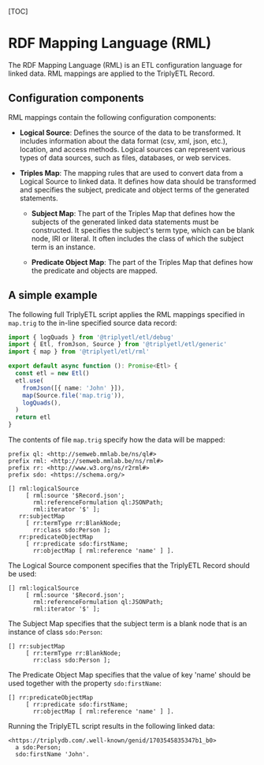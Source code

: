 [TOC]

# RDF Mapping Language (RML)

The RDF Mapping Language (RML) is an ETL configuration language for linked data. RML mappings are applied to the TriplyETL Record.



## Configuration components

RML mappings contain the following configuration components:

- **Logical Source**: Defines the source of the data to be transformed. It includes information about the data format (csv, xml, json, etc.), location, and access methods. Logical sources can represent various types of data sources, such as files, databases, or web services.

- **Triples Map**: The mapping rules that are used to convert data from a Logical Source to linked data. It defines how data should be transformed and specifies the subject, predicate and object terms of the generated statements.

	- **Subject Map**: The part of the Triples Map that defines how the subjects of the generated linked data statements must be constructed. It specifies the subject's term type, which can be blank node, IRI or literal. It often includes the class of which the subject term is an instance.

	- **Predicate Object Map**: The part of the Triples Map that defines how the predicate and objects are mapped.



## A simple example

The following full TriplyETL script applies the RML mappings specified in `map.trig` to the in-line specified source data record:

```ts
import { logQuads } from '@triplyetl/etl/debug'
import { Etl, fromJson, Source } from '@triplyetl/etl/generic'
import { map } from '@triplyetl/etl/rml'

export default async function (): Promise<Etl> {
  const etl = new Etl()
  etl.use(
    fromJson([{ name: 'John' }]),
    map(Source.file('map.trig')),
    logQuads(),
  )
  return etl
}
```

The contents of file `map.trig` specify how the data will be mapped:

```turtle
prefix ql: <http://semweb.mmlab.be/ns/ql#>
prefix rml: <http://semweb.mmlab.be/ns/rml#>
prefix rr: <http://www.w3.org/ns/r2rml#>
prefix sdo: <https://schema.org/>

[] rml:logicalSource
     [ rml:source '$Record.json';
       rml:referenceFormulation ql:JSONPath;
       rml:iterator '$' ];
   rr:subjectMap
     [ rr:termType rr:BlankNode;
       rr:class sdo:Person ];
   rr:predicateObjectMap
     [ rr:predicate sdo:firstName;
       rr:objectMap [ rml:reference 'name' ] ].
```

The Logical Source component specifies that the TriplyETL Record should be used:

```turtle
[] rml:logicalSource
     [ rml:source '$Record.json';
       rml:referenceFormulation ql:JSONPath;
       rml:iterator '$' ];
```

The Subject Map specifies that the subject term is a blank node that is an instance of class `sdo:Person`:

```turtle
[] rr:subjectMap
     [ rr:termType rr:BlankNode;
       rr:class sdo:Person ];
```

The Predicate Object Map specifies that the value of key 'name' should be used together with the property `sdo:firstName`:

```turtle
[] rr:predicateObjectMap
     [ rr:predicate sdo:firstName;
       rr:objectMap [ rml:reference 'name' ] ].
```

Running the TriplyETL script results in the following linked data:

```turtle
<https://triplydb.com/.well-known/genid/1703545835347b1_b0>
  a sdo:Person;
  sdo:firstName 'John'.
```



<!--
## Using a file source

### Input Data (JSON)

```json
{
  "name": "Hello World",
  "description": "It worked!"
}
```

### RML Mapping File (mapping.ttl)

```turtle
base <http://sti2.at/>
prefix rr: <http://www.w3.org/ns/r2rml#>
prefix rml: <http://semweb.mmlab.be/ns/rml#>
prefix myprefix: <http://myprefix.org/>
prefix ql: <http://semweb.mmlab.be/ns/ql#>

<#LOGICALSOURCE>
  rml:source "./static/input.json";
  rml:referenceFormulation ql:JSONPath;
  rml:iterator "$".

<#Mapping>
  rml:logicalSource <#LOGICALSOURCE>;
  rr:subjectMap
    [ rr:termType rr:BlankNode;
      rr:class myprefix:TestMapping ];
  rr:predicateObjectMap
    [ rr:predicate myprefix:hasName;
      rr:objectMap [ rml:reference "name" ] ];
  rr:predicateObjectMap
    [ rr:predicate myprefix:says;
      rr:objectMap [ rml:reference "description" ] ].
```

### Expected RDF Output

```turtle
<http://sti2.at/resource1>
  a <http://myprefix.org/TestMapping>;
  <http://myprefix.org/hasName> 'Hello World';
  <http://myprefix.org/says> 'It worked!'.
```

## Usage in TriplyETL

You can use RML in TriplyETL with the following code:

```ts
import { map } from 

const etl = new Etl();
etl.use(
  map(Source.file("static/mapping.ttl")),
)
```

Where mapping.ttl file should be replaced with your specific file with RML mapping rules.

Keep in mind that if you wish to view the ETL's output, you can achieve this by including functions like logQuads() and toRdf(), as demonstrated in the following code:

```ts
import { logQuads } from '@triplyetl/etl/debug'
import { Destination, Etl, Source, toRdf } from '@triplyetl/etl/generic'
import { map } from '@triplyetl/etl/rml'

export default async function (): Promise<Etl> {
  // Create an extract-transform-load (ETL) process.
  const etl = new Etl()
  etl.use(
    map(Source.file("static/mapping.ttl")),
    logQuads(),
    toRdf(Destination.file('my-file.ttl'))
  )
  return etl
}
```
-->
